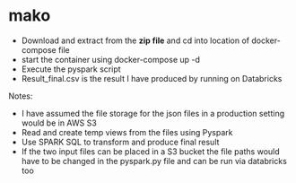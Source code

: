 # mako


- Download and extract from the **zip file** and cd into location of docker-compose file
- start the container using docker-compose up -d
- Execute the pyspark script
- Result_final.csv is the result I have produced by running on Databricks

Notes:
- I have assumed the file storage for the json files in a production setting would be in AWS S3
- Read and create temp views from the files using Pyspark
- Use SPARK SQL to transform and produce final result
- If the two input files can be placed in a S3 bucket the file paths would have to be changed in the pyspark.py file and can be run via databricks too

